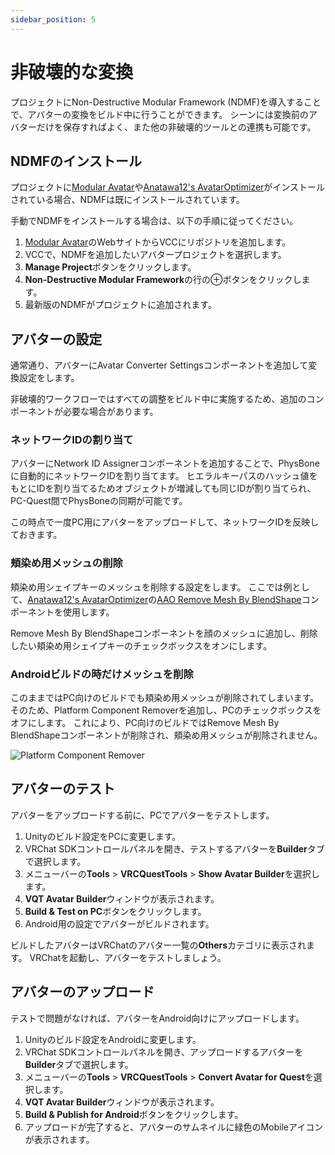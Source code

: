```yaml
---
sidebar_position: 5
---
```


# 非破壊的な変換

プロジェクトにNon-Destructive Modular Framework (NDMF)を導入することで、アバターの変換をビルド中に行うことができます。
シーンには変換前のアバターだけを保存すればよく、また他の非破壊的ツールとの連携も可能です。

## NDMFのインストール

プロジェクトに[Modular Avatar]や[Anatawa12's AvatarOptimizer]がインストールされている場合、NDMFは既にインストールされています。

手動でNDMFをインストールする場合は、以下の手順に従ってください。

1. [Modular Avatar]のWebサイトからVCCにリポジトリを追加します。
2. VCCで、NDMFを追加したいアバタープロジェクトを選択します。
3. **Manage Project**ボタンをクリックします。
4. **Non-Destructive Modular Framework**の行の⊕ボタンをクリックします。
5. 最新版のNDMFがプロジェクトに追加されます。

## アバターの設定

通常通り、アバターにAvatar Converter Settingsコンポーネントを追加して変換設定をします。

非破壊的ワークフローではすべての調整をビルド中に実施するため、追加のコンポーネントが必要な場合があります。

### ネットワークIDの割り当て

アバターにNetwork ID Assignerコンポーネントを追加することで、PhysBoneに自動的にネットワークIDを割り当てます。
ヒエラルキーパスのハッシュ値をもとにIDを割り当てるためオブジェクトが増減しても同じIDが割り当てられ、PC-Quest間でPhysBoneの同期が可能です。

この時点で一度PC用にアバターをアップロードして、ネットワークIDを反映しておきます。

### 頬染め用メッシュの削除

頬染め用シェイプキーのメッシュを削除する設定をします。
ここでは例として、[Anatawa12's AvatarOptimizer]の[AAO Remove Mesh By BlendShape](https://vpm.anatawa12.com/avatar-optimizer/ja/docs/reference/remove-mesh-by-blendshape/)コンポーネントを使用します。

Remove Mesh By BlendShapeコンポーネントを顔のメッシュに追加し、削除したい頬染め用シェイプキーのチェックボックスをオンにします。

### Androidビルドの時だけメッシュを削除

このままではPC向けのビルドでも頬染め用メッシュが削除されてしまいます。
そのため、Platform Component Removerを追加し、PCのチェックボックスをオフにします。
これにより、PC向けのビルドではRemove Mesh By BlendShapeコンポーネントが削除され、頬染め用メッシュが削除されません。

![Platform Component Remover](/img/platform-component-remover.png)

## アバターのテスト

アバターをアップロードする前に、PCでアバターをテストします。

1. Unityのビルド設定をPCに変更します。
2. VRChat SDKコントロールパネルを開き、テストするアバターを**Builder**タブで選択します。
3. メニューバーの**Tools** > **VRCQuestTools** > **Show Avatar Builder**を選択します。
4. **VQT Avatar Builder**ウィンドウが表示されます。
5. **Build & Test on PC**ボタンをクリックします。
6. Android用の設定でアバターがビルドされます。

ビルドしたアバターはVRChatのアバター一覧の**Others**カテゴリに表示されます。
VRChatを起動し、アバターをテストしましょう。

## アバターのアップロード

テストで問題がなければ、アバターをAndroid向けにアップロードします。

1. Unityのビルド設定をAndroidに変更します。
2. VRChat SDKコントロールパネルを開き、アップロードするアバターを**Builder**タブで選択します。
3. メニューバーの**Tools** > **VRCQuestTools** > **Convert Avatar for Quest**を選択します。
4. **VQT Avatar Builder**ウィンドウが表示されます。
5. **Build & Publish for Android**ボタンをクリックします。
6. アップロードが完了すると、アバターのサムネイルに緑色のMobileアイコンが表示されます。

[Modular Avatar]: https://modular-avatar.nadena.dev/ja
[Anatawa12's AvatarOptimizer]: https://vpm.anatawa12.com/avatar-optimizer/ja/
